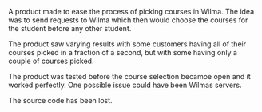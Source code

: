 A product made to ease the process of picking courses in Wilma. The idea was to send requests to Wilma which then would choose the courses for the student before any other student. 

The product saw varying results with some customers having all of their courses picked in a fraction of a second, but with some having only a couple of courses picked. 

The product was tested before the course selection becamoe open and it worked perfectly. One possible issue could have been Wilmas servers. 

The source code has been lost.
